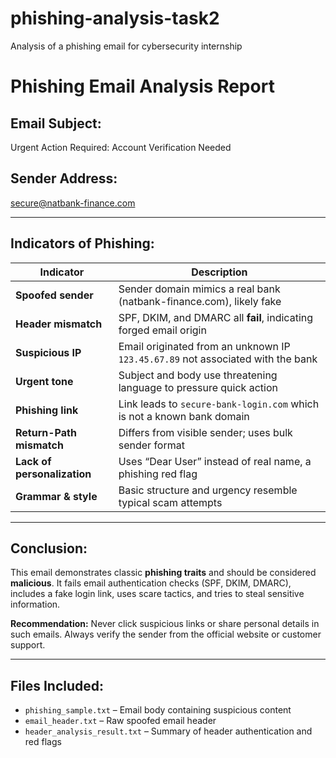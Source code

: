 # phishing-analysis-task2
Analysis of a phishing email for cybersecurity internship

# Phishing Email Analysis Report

## Email Subject:
Urgent Action Required: Account Verification Needed

## Sender Address:
secure@natbank-finance.com

---

## Indicators of Phishing:

| Indicator              | Description                                                                 |
|------------------------|-----------------------------------------------------------------------------|
| **Spoofed sender**     | Sender domain mimics a real bank (natbank-finance.com), likely fake         |
| **Header mismatch**    | SPF, DKIM, and DMARC all **fail**, indicating forged email origin           |
| **Suspicious IP**      | Email originated from an unknown IP `123.45.67.89` not associated with the bank |
| **Urgent tone**        | Subject and body use threatening language to pressure quick action          |
| **Phishing link**      | Link leads to `secure-bank-login.com` which is not a known bank domain      |
| **Return-Path mismatch** | Differs from visible sender; uses bulk sender format                      |
| **Lack of personalization** | Uses “Dear User” instead of real name, a phishing red flag             |
| **Grammar & style**    | Basic structure and urgency resemble typical scam attempts                  |

---

## Conclusion:

This email demonstrates classic **phishing traits** and should be considered **malicious**. It fails email authentication checks (SPF, DKIM, DMARC), includes a fake login link, uses scare tactics, and tries to steal sensitive information.

**Recommendation:** Never click suspicious links or share personal details in such emails. Always verify the sender from the official website or customer support.

---

## Files Included:

- `phishing_sample.txt` – Email body containing suspicious content  
- `email_header.txt` – Raw spoofed email header  
- `header_analysis_result.txt` – Summary of header authentication and red flags
